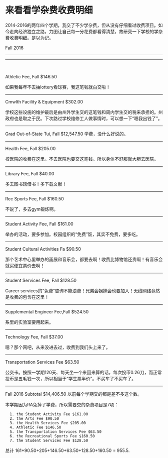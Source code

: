 # 来看看学杂费收费明细


2014-2016的两年四个学期，我交了不少学杂费，但从没有仔细看过收费项目。如今走向经济独立之路，力图让自己每一分花费都看得清楚，故研究一下学校的学杂费收费明细。是以为记。

Fall 2016



* * *





* * *



 

Athletic Fee, Fall $146.50

如果我每年不去抽lottery看球赛，我这笔钱就白交啦！



* * *



Cmwlth Facility & Equipment $302.00

学校这些设施的维护最后是由州外学生交的这笔钱和周内学生交的税来承担的。州政府也是取之于民。下次路过学校维修工人做事情时，可以想一下“嗯我出钱了”。



* * *



Grad Out-of-State Tui, Fall $12,547.50 学费，没什么好说的。



* * *



Health Fee, Fall $205.00

校医院的收费在这里。不去医院也要交这笔钱。所以身体不舒服就大胆去医院。



* * *



Library Fee, Fall $40.00

多去图书馆借书！多下载文献！



* * *



Rec Sports Fee, Fall $160.50

不说了，多去gym锻炼啊。



* * *



Student Activity Fee, Fall $161.00

举办的活动，要多参加。校园组织的“免费”饭，其实不免费，要多吃。



* * *



Student Cultural Activities Fa $90.50

那个艺术中心里举办的画展和音乐会，都要去啊！收费比博物馆还贵啊！有音乐会就买便宜票价去啊！



* * *



Student Services Fee, Fall $128.50

Career services的“免费”咨询不能浪费！兄弟会姐妹会也要加入！无线网络竟然是收费的包含在这里！



* * *



Supplemental Engineer Fee,Fall $524.50

系里的实验室要用起来。



* * *



Technology Fee, Fall $37.00

嗯？那个网吧，从来没进去过，收费到我们头上来了。



* * *



Transportation Services Fee $63.50

公交卡。按照一学期120天、每天坐一个来回来算的话，每次投币0.26刀，而正常投币是五毛钱一次，所以相当于“学生票半价”。不买车了不买车了。



* * *



Fall 2016 Subtotal $14,406.50 以前每个学期交的都是差不多这个数。

本学期因为RA免掉了学费，所以需要交的杂费项目是7项：




      1. the Student Activity Fee $161.00
      2. the Arts Fee $90.50
      3. the Health Services Fee $205.00
      4. Athletic Fee $146.50
      5. the Transportation Services Fee $63.50
      6. the Recreational Sports Fee $160.50
      7. the Student Services Fee $128.50


总计 161+90.50+205+146.50+63.50+128.50+160.50 = 955.5.

 

